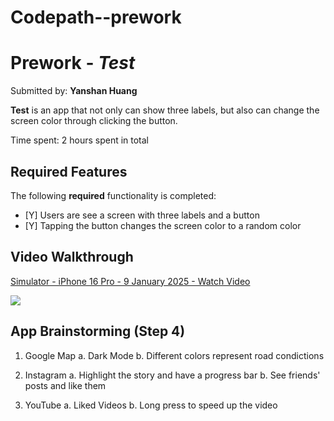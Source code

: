 # Codepath--prework
# Prework - *Test*

Submitted by: **Yanshan Huang**

**Test** is an app that not only can show three labels, but also can change the screen color through clicking the button.

Time spent: 2 hours spent in total

## Required Features

The following **required** functionality is completed:

- [Y] Users are see a screen with three labels and a button
- [Y] Tapping the button changes the screen color to a random color
 
## Video Walkthrough
<div>
    <a href="https://www.loom.com/share/863a29893e704e1aa4c1eb4f6e60baeb">
      <p>Simulator - iPhone 16 Pro - 9 January 2025 - Watch Video</p>
    </a>
    <a href="https://www.loom.com/share/863a29893e704e1aa4c1eb4f6e60baeb">
      <img style="max-width:300px;" src="https://cdn.loom.com/sessions/thumbnails/863a29893e704e1aa4c1eb4f6e60baeb-d0a197e729e48d43-full-play.gif">
    </a>
  </div>

## App Brainstorming (Step 4)
1. Google Map
    a. Dark Mode
    b. Different colors represent road condictions

2. Instagram
    a. Highlight the story and have a progress bar
    b. See friends' posts and like them

3. YouTube
    a. Liked Videos
    b. Long press to speed up the video



